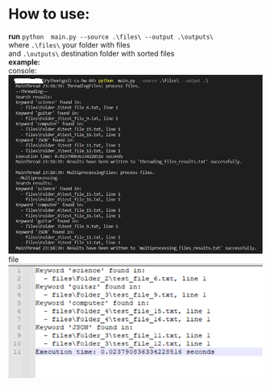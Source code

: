 # How to use:

**run** `python  main.py --source .\files\ --output .\outputs\` <br>
where `.\files\` your folder with files<br>
and `.\outputs\` destination folder with sorted files<br>
**example:**<br>
console:<br>
![images/scrn_1.png](https://github.com/Spogoretskyi/goit-cs-hw-04/blob/main/images/scrn_1.png) <br>
file<br>
![images/scrn_3.png](https://github.com/Spogoretskyi/goit-cs-hw-04/blob/main/images/scrn_2.png) <br>
